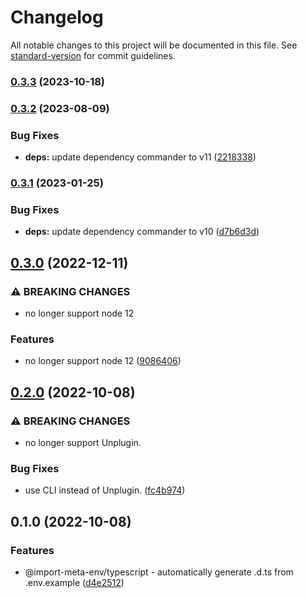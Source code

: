 # Changelog

All notable changes to this project will be documented in this file. See [standard-version](https://github.com/conventional-changelog/standard-version) for commit guidelines.

### [0.3.3](https://github.com/iendeavor/import-meta-env/compare/typescript0.3.2...typescript0.3.3) (2023-10-18)

### [0.3.2](https://github.com/iendeavor/import-meta-env/compare/typescript0.3.1...typescript0.3.2) (2023-08-09)


### Bug Fixes

* **deps:** update dependency commander to v11 ([2218338](https://github.com/iendeavor/import-meta-env/commit/2218338974827fa45fcf7f16ac03d312227a398a))

### [0.3.1](https://github.com/iendeavor/import-meta-env/compare/typescript0.3.0...typescript0.3.1) (2023-01-25)


### Bug Fixes

* **deps:** update dependency commander to v10 ([d7b6d3d](https://github.com/iendeavor/import-meta-env/commit/d7b6d3da733db25acfab1b00fa0cd7b226f141a8))

## [0.3.0](https://github.com/iendeavor/import-meta-env/compare/typescript0.2.0...typescript0.3.0) (2022-12-11)


### ⚠ BREAKING CHANGES

* no longer support node 12

### Features

* no longer support node 12 ([9086406](https://github.com/iendeavor/import-meta-env/commit/908640683e0dff593816c75903da51f971943863))

## [0.2.0](https://github.com/iendeavor/import-meta-env/compare/typescript0.1.0...typescript0.2.0) (2022-10-08)


### ⚠ BREAKING CHANGES

* no longer support Unplugin.

### Bug Fixes

* use CLI instead of Unplugin. ([fc4b974](https://github.com/iendeavor/import-meta-env/commit/fc4b974738bda26b00779fa46f53be3d381ba4d0))

## 0.1.0 (2022-10-08)


### Features

* @import-meta-env/typescript - automatically generate .d.ts from .env.example ([d4e2512](https://github.com/iendeavor/import-meta-env/commit/d4e251224f3925b37fe4538a725a81c98d17a726))
